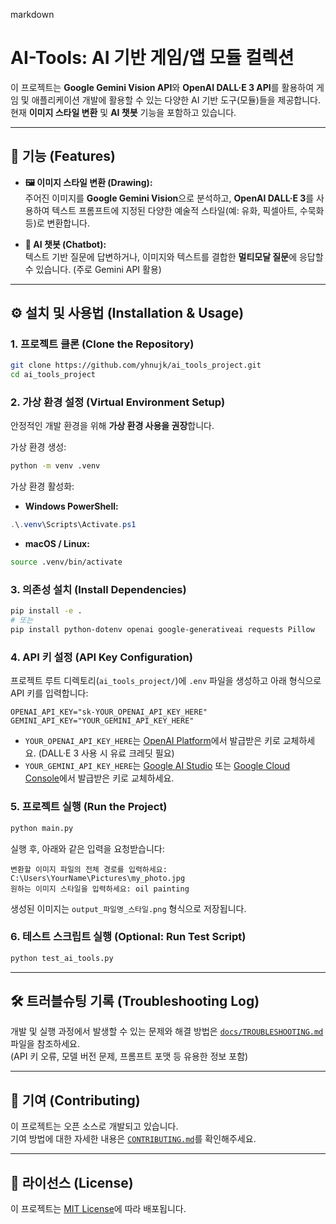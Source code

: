 markdown
# AI-Tools: AI 기반 게임/앱 모듈 컬렉션

이 프로젝트는 **Google Gemini Vision API**와 **OpenAI DALL·E 3 API**를 활용하여 게임 및 애플리케이션 개발에 활용할 수 있는 다양한 AI 기반 도구(모듈)들을 제공합니다.  
현재 **이미지 스타일 변환** 및 **AI 챗봇** 기능을 포함하고 있습니다.

---

## 🚀 기능 (Features)

- **🖼️ 이미지 스타일 변환 (Drawing):**  
  주어진 이미지를 **Google Gemini Vision**으로 분석하고, **OpenAI DALL·E 3**를 사용하여 텍스트 프롬프트에 지정된 다양한 예술적 스타일(예: 유화, 픽셀아트, 수묵화 등)로 변환합니다.

- **🤖 AI 챗봇 (Chatbot):**  
  텍스트 기반 질문에 답변하거나, 이미지와 텍스트를 결합한 **멀티모달 질문**에 응답할 수 있습니다. (주로 Gemini API 활용)

---

## ⚙️ 설치 및 사용법 (Installation & Usage)

### 1. 프로젝트 클론 (Clone the Repository)

```bash
git clone https://github.com/yhnujk/ai_tools_project.git
cd ai_tools_project
```

### 2. 가상 환경 설정 (Virtual Environment Setup)

안정적인 개발 환경을 위해 **가상 환경 사용을 권장**합니다.

가상 환경 생성:

```bash
python -m venv .venv
```

가상 환경 활성화:

- **Windows PowerShell:**

```powershell
.\.venv\Scripts\Activate.ps1
```

- **macOS / Linux:**

```bash
source .venv/bin/activate
```

### 3. 의존성 설치 (Install Dependencies)

```bash
pip install -e .
# 또는
pip install python-dotenv openai google-generativeai requests Pillow
```

### 4. API 키 설정 (API Key Configuration)

프로젝트 루트 디렉토리(`ai_tools_project/`)에 `.env` 파일을 생성하고 아래 형식으로 API 키를 입력합니다:

```env
OPENAI_API_KEY="sk-YOUR_OPENAI_API_KEY_HERE"
GEMINI_API_KEY="YOUR_GEMINI_API_KEY_HERE"
```

- `YOUR_OPENAI_API_KEY_HERE`는 [OpenAI Platform](https://platform.openai.com/)에서 발급받은 키로 교체하세요. (DALL·E 3 사용 시 유료 크레딧 필요)
- `YOUR_GEMINI_API_KEY_HERE`는 [Google AI Studio](https://makersuite.google.com/) 또는 [Google Cloud Console](https://console.cloud.google.com/)에서 발급받은 키로 교체하세요.

### 5. 프로젝트 실행 (Run the Project)

```bash
python main.py
```

실행 후, 아래와 같은 입력을 요청받습니다:

```
변환할 이미지 파일의 전체 경로를 입력하세요: C:\Users\YourName\Pictures\my_photo.jpg
원하는 이미지 스타일을 입력하세요: oil painting
```

생성된 이미지는 `output_파일명_스타일.png` 형식으로 저장됩니다.

### 6. 테스트 스크립트 실행 (Optional: Run Test Script)

```bash
python test_ai_tools.py
```

---

## 🛠️ 트러블슈팅 기록 (Troubleshooting Log)

개발 및 실행 과정에서 발생할 수 있는 문제와 해결 방법은 [`docs/TROUBLESHOOTING.md`](docs/TROUBLESHOOTING.md) 파일을 참조하세요.  
(API 키 오류, 모델 버전 문제, 프롬프트 포맷 등 유용한 정보 포함)

---

## 🤝 기여 (Contributing)

이 프로젝트는 오픈 소스로 개발되고 있습니다.  
기여 방법에 대한 자세한 내용은 [`CONTRIBUTING.md`](CONTRIBUTING.md)를 확인해주세요.

---

## 📄 라이선스 (License)

이 프로젝트는 [MIT License](LICENSE)에 따라 배포됩니다.
```
